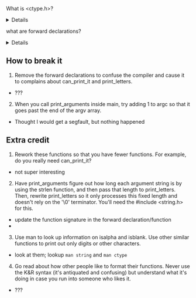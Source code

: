 
What is <ctype.h>?
<details>
from `man ctype`:
The above functions perform character tests and conversions on the inte-
     ger c.  They are available as macros, defined in the include file
     <ctype.h>, or as true functions in the C library.


</details>

what are forward declarations?
<details>
Tell C that you'll be using some functions later in your program without actually having to define them.
</details>

## How to break it

1) Remove the forward declarations to confuse the compiler and cause it to complains about can_print_it and print_letters.
* ???


2) When you call print_arguments inside main, try adding 1 to argc so that it goes past the end of the argv array.
* Thought I would get a segfault, but nothing happened

## Extra credit
1) Rework these functions so that you have fewer functions. For example, do you really need can_print_it?
* not super interesting

2) Have print_arguments figure out how long each argument string is by using the strlen function, and then pass that length to print_letters. Then, rewrite print_letters so it only processes this fixed length and doesn't rely on the '\0' terminator. You'll need the #include <string.h> for this.
* update the function signature in the forward declaration/function
*

3) Use man to look up information on isalpha and isblank. Use other similar functions to print out only digits or other characters.

* look at them; lookup `man string` and `man ctype`

4) Go read about how other people like to format their functions. Never use the K&R syntax (it's antiquated and confusing) but understand what it's doing in case you run into someone who likes it.

* ??? 
